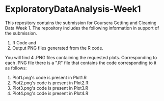 # ExploratoryDataAnalysis-Week1
This repository contains the submission for Coursera Getting and Cleaning Data Week 1.
The repository includes the following information in support of the submission.
  1. R Code and
  2. Output PNG files generated from the R code.
  
  You will find 4 .PNG files contaiining the requested plots. 
  Corresponding to each .PNG file there is a ".R" file that contains the code corresponding to it as follows:
  
  1. Plot1.png's code is present in Plot1.R
  2. Plot2.png's code is present in Plot2.R
  3. Plot3.png's code is present in Plot3.R
  4. Plot4.png's code is present in Plot4.R
